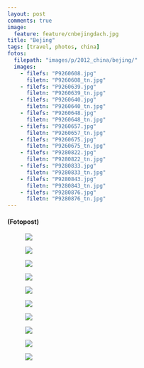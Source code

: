 ```yaml
---
layout: post
comments: true
image: 
  feature: feature/cnbejingdach.jpg
title: "Bejing"
tags: [travel, photos, china]
fotos:
  filepath: "images/p/2012_china/bejing/"
  images:
    - filefs: "P9260608.jpg"
      filetn: "P9260608_tn.jpg"
    - filefs: "P9260639.jpg"
      filetn: "P9260639_tn.jpg"
    - filefs: "P9260640.jpg"
      filetn: "P9260640_tn.jpg"
    - filefs: "P9260648.jpg"
      filetn: "P9260648_tn.jpg"
    - filefs: "P9260657.jpg"
      filetn: "P9260657_tn.jpg"
    - filefs: "P9260675.jpg"
      filetn: "P9260675_tn.jpg"
    - filefs: "P9280822.jpg"
      filetn: "P9280822_tn.jpg"
    - filefs: "P9280833.jpg"
      filetn: "P9280833_tn.jpg"
    - filefs: "P9280843.jpg"
      filetn: "P9280843_tn.jpg"
    - filefs: "P9280876.jpg"
      filetn: "P9280876_tn.jpg"
---
```


#### (Fotopost)

<figure>
	<a href="{{ site.url }}/images/p/2012_china/bejing/P9260608.jpg"><img src="{{ site.url }}/images/p/2012_china/bejing/P9260608_tn.jpg"></a>
	<figcaption></figcaption>
</figure>
<figure>
	<a href="{{ site.url }}/images/p/2012_china/bejing/P9260639.jpg"><img src="{{ site.url }}/images/p/2012_china/bejing/P9260639_tn.jpg"></a>
	<figcaption></figcaption>
</figure>
<figure>
	<a href="{{ site.url }}/images/p/2012_china/bejing/P9260640.jpg"><img src="{{ site.url }}/images/p/2012_china/bejing/P9260640_tn.jpg"></a>
	<figcaption></figcaption>
</figure>
<figure>
	<a href="{{ site.url }}/images/p/2012_china/bejing/P9260648.jpg"><img src="{{ site.url }}/images/p/2012_china/bejing/P9260648_tn.jpg"></a>
	<figcaption></figcaption>
</figure>
<figure>
	<a href="{{ site.url }}/images/p/2012_china/bejing/P9260657.jpg"><img src="{{ site.url }}/images/p/2012_china/bejing/P9260657_tn.jpg"></a>
	<figcaption></figcaption>
</figure>
<figure>
	<a href="{{ site.url }}/images/p/2012_china/bejing/P9260675.jpg"><img src="{{ site.url }}/images/p/2012_china/bejing/P9260675_tn.jpg"></a>
	<figcaption></figcaption>
</figure>
<figure>
	<a href="{{ site.url }}/images/p/2012_china/bejing/P9280822.jpg"><img src="{{ site.url }}/images/p/2012_china/bejing/P9280822_tn.jpg"></a>
	<figcaption></figcaption>
</figure>
<figure>
	<a href="{{ site.url }}/images/p/2012_china/bejing/P9280833.jpg"><img src="{{ site.url }}/images/p/2012_china/bejing/P9280833_tn.jpg"></a>
	<figcaption></figcaption>
</figure>
<figure>
	<a href="{{ site.url }}/images/p/2012_china/bejing/P9280843.jpg"><img src="{{ site.url }}/images/p/2012_china/bejing/P9280843_tn.jpg"></a>
	<figcaption></figcaption>
</figure>
<figure>
	<a href="{{ site.url }}/images/p/2012_china/bejing/P9280876.jpg"><img src="{{ site.url }}/images/p/2012_china/bejing/P9280876_tn.jpg"></a>
	<figcaption></figcaption>
</figure>
